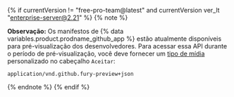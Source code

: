 {% if currentVersion != "free-pro-team@latest" and currentVersion ver_lt "enterprise-server@2.21" %}
{% note %}

**Observação:** Os manifestos de {% data variables.product.prodname_github_app %} estão atualmente disponíveis para pré-visualização dos desenvolvedores. Para acessar essa API durante o período de pré-visualização, você deve fornecer um [tipo de mídia](/v3/media) personalizado no cabeçalho `Aceitar`:

```
application/vnd.github.fury-preview+json
```

{% endnote %}
{% endif %}
